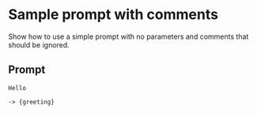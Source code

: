 # Sample prompt with comments

Show how to use a simple prompt with no parameters and comments that should be ignored.

## Prompt

```prompt
Hello
```

<!-- With comment which should be removed + trimmed-->

`-> {greeting}`

<!--

## Commented Prompt

```prompt
Hello
```

`-> {greeting}`

-->
